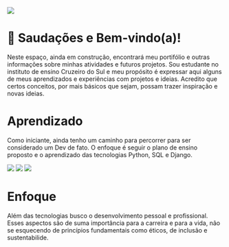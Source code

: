 <picture>
 <img src="https://github.com/vbsilva-cs/design-profissional/blob/main/Logo_Cruzeiro%20do%20sul%20virtual_editado_6.jpg?raw=true">
</picture>
<!-- Ajustar banner -->

 # 👋 Saudações e Bem-vindo(a)!

   Neste espaço, ainda em construção, encontrará meu portifólio e outras informações sobre minhas atividades e futuros projetos. Sou estudante no instituto de ensino Cruzeiro do Sul e meu propósito é expressar aqui alguns de meus aprendizados e experiências com projetos e ideias. Acredito que certos conceitos, por mais básicos que sejam, possam trazer inspiração e novas ideias.

# Aprendizado
  Como iniciante, ainda tenho um caminho para percorrer para ser considerado um Dev de fato. O enfoque é seguir o plano de ensino proposto e o aprendizado das tecnologias Python, SQL e Django.

  <picture>
 <img src="https://raw.githubusercontent.com/vbsilva-cs/design-profissional/b05214930b3aaf30af3e886f253b1f2e6028fa9d/-Python%20-%20blue.svg?token=BVOQEGLZV5EHYB5SL76W45LISZT36">
</picture>

  <picture>
 <img src="https://raw.githubusercontent.com/vbsilva-cs/design-profissional/b05214930b3aaf30af3e886f253b1f2e6028fa9d/-%20MySQL%20-%20blue.svg?token=BVOQEGOB3V5GGUNWZRWPXV3ISZTKI">
</picture>

  <picture>
 <img src="https://raw.githubusercontent.com/vbsilva-cs/design-profissional/b05214930b3aaf30af3e886f253b1f2e6028fa9d/-%20Django%20%20-%20blue.svg?token=BVOQEGLOUHQSY7JATVL2BXTISZTKI">
</picture>


# Enfoque
  Além das tecnologias busco o desenvolvimento pessoal e profissional. Esses aspectos são de suma importância para a carreira e para a vida, não se esquecendo de princípios fundamentais como éticos, de inclusão e sustentabilide.
    

<!--
**vbsilva-cs/vbsilva-cs** is a ✨ _special_ ✨ repository because its `README.md` (this file) appears on your GitHub profile.

Here are some ideas to get you started:

- 🔭 I’m currently working on ...
- 🌱 I’m currently learning GIT, Python and SQL
- 👯 I’m looking to collaborate on ...
- 🤔 I’m looking for help with ...
- 💬 Ask me about ...
- 📫 How to reach me: ...
- 😄 Pronouns: ...
- ⚡ Fun fact: ...
-->
